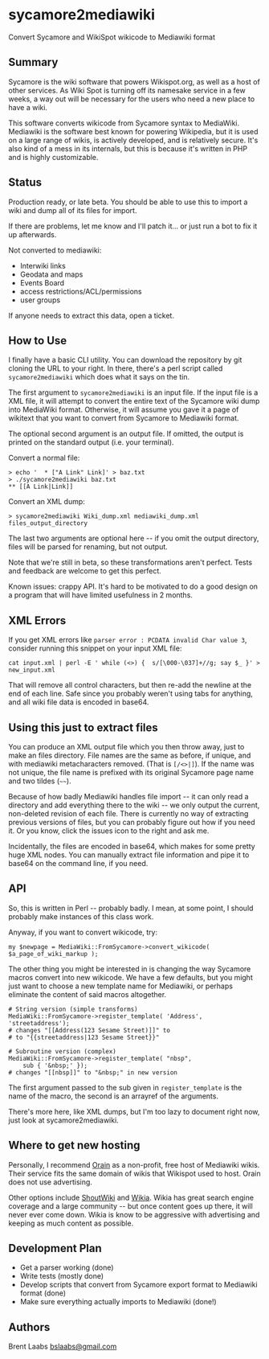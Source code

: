 # sycamore2mediawiki
Convert Sycamore and WikiSpot wikicode to Mediawiki format

Summary
-------

Sycamore is the wiki software that powers Wikispot.org,
 as well as a host of other services.  As Wiki Spot is
 turning off its namesake service in a few weeks, a way
 out will be necessary for the users who need a new place
 to have a wiki.

This software converts wikicode from Sycamore syntax to MediaWiki.
Mediawiki is the software best known for powering Wikipedia,
but it is used on a large range of wikis, is actively developed,
and is relatively secure.  It's also kind of a mess in its internals,
but this is because it's written in PHP and is highly customizable.

Status
------

Production ready, or late beta.  You should be able to use this to
import a wiki and dump all of its files for import.

If there are problems, let me know and I'll patch it...
or just run a bot to fix it up afterwards.

Not converted to mediawiki:
 - Interwiki links
 - Geodata and maps
 - Events Board
 - access restrictions/ACL/permissions
 - user groups

If anyone needs to extract this data, open a ticket.

How to Use
----------

I finally have a basic CLI utility.  You can download the repository
by git cloning the URL to your right.  In there, there's a perl script
called `sycamore2mediawiki` which does what it says on the tin.

The first argument to `sycamore2mediawiki` is an input file.  If the
input file is a XML file, it will attempt to convert the entire text
of the Sycamore wiki dump into MediaWiki format.  Otherwise, it will
assume you gave it a page of wikitext that you want to convert from
Sycamore to Mediawiki format.

The optional second argument is an output file.  If omitted, the
output is printed on the standard output (i.e. your terminal).

Convert a normal file:

	> echo '  * ["A Link" Link]' > baz.txt
	> ./sycamore2mediawiki baz.txt
	** [[A Link|Link]]

Convert an XML dump:

	> sycamore2mediawiki Wiki_dump.xml mediawiki_dump.xml files_output_directory

The last two arguments are optional here -- if you omit the output
directory, files will be parsed for renaming, but not output.

Note that we're still in beta, so these transformations aren't
perfect. Tests and feedback are welcome to get this perfect.

Known issues: crappy API.  It's hard to be motivated to do
a good design on a program that will have limited usefulness in
2 months.

XML Errors
----------

If you get XML errors like `parser error : PCDATA invalid Char value 3`,
consider running this snippet on your input XML file:

	cat input.xml | perl -E ' while (<>) {  s/[\000-\037]+//g; say $_ }' > new_input.xml

That will remove all control characters, but then re-add the newline
at the end of each line.  Safe since you probably weren't using tabs
for anything, and all wiki file data is encoded in base64.

Using this just to extract files
--------------------------------

You can produce an XML output file which you then throw away,
just to make an files directory.  File names are the same as
before, if unique, and with mediawiki metacharacters removed.
(That is `[/<>|]`).  If the name was not unique, the file name is
prefixed with its original Sycamore page name and two tildes (`~~`).

Because of how badly Mediawiki handles file import -- it can
only read a directory and add everything there to the wiki --
we only output the current, non-deleted revision of each file.
There is currently no way of extracting previous versions
of files, but you can probably figure out how if you need it.
Or you know, click the issues icon to the right and ask me.

Incidentally, the files are encoded in base64, which makes for
some pretty huge XML nodes.  You can manually extract file
information and pipe it to base64 on the command line, if you
need.

API
---

So, this is written in Perl -- probably badly.  I mean, at some point, I
should probably make instances of this class work.

Anyway, if you want to convert wikicode, try:

	my $newpage = MediaWiki::FromSycamore->convert_wikicode( $a_page_of_wiki_markup );

The other thing you might be interested in is changing the way Sycamore
macros convert into new wikicode.  We have a few defaults, but you might
just want to choose a new template name for Mediawiki, or perhaps eliminate
the content of said macros altogether.

	# String version (simple transforms)
	MediaWiki::FromSycamore->register_template( 'Address', 'streetaddress');
	# changes "[[Address(123 Sesame Street)]]" to
	# to "{{streetaddress|123 Sesame Street}}"

	# Subroutine version (complex)
	MediaWiki::FromSycamore->register_template( "nbsp",
		sub { '&nbsp;' });
	# changes "[[nbsp]]" to "&nbsp;" in new version

The first argument passed to the sub given in `register_template`
is the name of the macro, the second is an arrayref of the arguments.

There's more here, like XML dumps, but I'm too lazy to document right
now, just look at sycamore2mediawiki.


Where to get new hosting
------------------------

Personally, I recommend [Orain](https://meta.orain.org/wiki/) as a non-profit,
 free host of Mediawiki wikis.  Their service fits the same domain of wikis
that Wikispot used to host.  Orain does not use advertising.

Other options include [ShoutWiki](http://www.shoutwiki.com/wiki/) and
[Wikia](http://www.wikia.com/Wikia).  Wikia has great search engine coverage
and a large community -- but once content goes up there, it will never ever
come down.  Wikia is know to be aggressive with advertising and keeping
as much content as possible.

Development Plan
----------------

* Get a parser working (done)
* Write tests (mostly done)
* Develop scripts that convert from Sycamore export format to Mediawiki format (done)
* Make sure everything actually imports to Mediawiki (done!)


Authors
-------

Brent Laabs <bslaabs@gmail.com>
